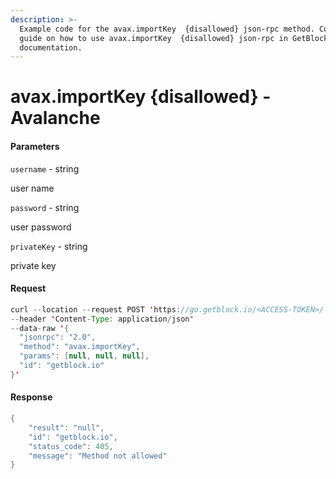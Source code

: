 ```yaml
---
description: >-
  Example code for the avax.importKey  {disallowed} json-rpc method. Сomplete
  guide on how to use avax.importKey  {disallowed} json-rpc in GetBlock.io Web3
  documentation.
---
```


# avax.importKey {disallowed} - Avalanche

#### Parameters

`username` - string

user name

`password` - string

user password

`privateKey` - string

private key

#### Request

```java
curl --location --request POST 'https://go.getblock.io/<ACCESS-TOKEN>/' 
--header 'Content-Type: application/json' 
--data-raw '{
  "jsonrpc": "2.0",
  "method": "avax.importKey",
  "params": [null, null, null],
  "id": "getblock.io"
}'
```

#### Response

```java
{
    "result": "null",
    "id": "getblock.io",
    "status_code": 405,
    "message": "Method not allowed"
}
```

